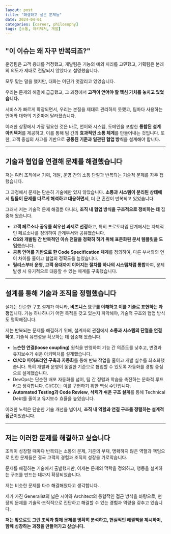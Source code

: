 ```yaml
---
layout: post
title: "해결하고 싶은 문제들"
date: 2024-04-01
categories: [career, philosophy]
tags: [소통, 아키텍처, 개발]
---
```


## "이 이슈는 왜 자꾸 반복되죠?"

운영팀은 고객 응대를 걱정했고, 개발팀은 기능의 예외 처리를 고민했고, 기획팀은 본래의 의도가 제대로 전달되지 않았다고 설명했습니다.

모두 맞는 말을 했지만, 대화는 어딘가 엇갈리고 있었습니다.

우리는 문제의 해결에 급급했고, 그 과정에서 **고객이 얻어야 할 핵심 가치를 놓치고 있었습니다.**

서비스가 빠르게 확장되면서, 우리는 본질을 제대로 관리하지 못했고, 팀마다 사용하는 언어와 대화의 기준마저 달라졌습니다.

이러한 상황에서 가장 필요한 것은 바로, 언어와 시스템, 도메인을 포함한 **통합된 설계 아키텍처**를 제공하고, 이를 통해 팀 간의 **효과적인 소통 체계**를 만들어내는 것입니다. 또한, 고객 중심의 사고를 기반으로 **공통된 기준과 일관된 협업 방식**을 설계해야 합니다.

---

## 기술과 협업을 연결해 문제를 해결했습니다

저는 여러 조직에서 기획, 개발, 운영 간의 소통 단절과 반복되는 기술적 문제를 자주 접했습니다.

그 과정에서 문제는 단순히 기술에만 있지 않았습니다. **소통과 시스템이 분리된 상태에서 팀들이 문제를 다르게 해석하고 대응하면서**, 더 큰 혼란이 반복되고 있었습니다.

그래서 저는 기술적 문제 해결뿐 아니라, **조직 내 협업 방식을 구조적으로 정비하는 데** 집중해 왔습니다.

- **고객 페르소나 공유를 최우선 과제로 선정**하고, 특히 프로토타입 단계에서는 자체적인 페르소나를 정의하여 관계부서와 공유했습니다.
- **CS와 개발팀 간 반복적인 이슈 전달을 정확히 하기 위해 표준화된 문서 템플릿을 도입**했습니다.
- **공통 언어를 기반으로 한 Code Specification 체계**를 정의하여, 다른 부서와의 언어 차이를 줄이고 협업의 정확도를 높였습니다.
- **릴리스부터 운영, 고객 응대까지 이어지는 절차를 하나의 시스템처럼 통합**하여, 문제 발생 시 유기적으로 대응할 수 있는 체계를 구축했습니다.

---

## 설계를 통해 기술과 조직을 정렬했습니다

설계는 단순한 구조 설계가 아니라, **비즈니스 요구를 이해하고 이를 기술로 표현하는 과정**입니다. 기능 하나하나가 어떤 목적을 갖고 있는지 파악해야, 기술적 구조와 협업 방식도 명확해집니다.

저는 반복되는 문제를 해결하기 위해, 설계자의 관점에서 **소통과 시스템의 단절을 연결하고**, 기술적 유연성을 확보하는 데 집중해 왔습니다.

- **느슨한 연결(loose coupling)** 원칙을 반영하여 기능 간 의존도를 낮추고, 변경과 유지보수가 쉬운 아키텍처를 설계했습니다.
- **CI/CD 파이프라인 구축과 자동화**를 통해 반복 작업을 줄이고 개발 실수를 최소화했습니다. 특히 개발과 운영이 동일한 기준으로 협업할 수 있도록 자동화를 경험 중심으로 설계했습니다.
- DevOps는 단순한 배포 자동화를 넘어, 팀 간 정렬과 학습을 촉진하는 문화적 루프라고 생각합니다. CI/CD는 이를 구현하기 위한 핵심 수단입니다.
- **Automated Testing과 Code Review**, **삭제가 쉬운 구조 설계**를 통해 Technical Debt를 줄이고 유지보수 효율을 높였습니다.

이러한 노력은 단순한 기술 개선을 넘어서, **조직 내 역할과 연결 구조를 정렬하는 설계적 접근**이었습니다.

---

## 저는 이러한 문제를 해결하고 싶습니다

조직이 성장할 때마다 반복되는 소통의 문제, 기준의 부재, 명확하지 않은 역할과 책임으로 인한 문제들은 결국 고객의 경험과 조직의 성장을 가로막습니다.

문제를 해결하는 기술에서 출발했지만, 이제는 문제의 맥락을 정의하고, 행동을 설계하는 구조를 만드는 데까지 확장되었습니다.

저는 비슷한 문제를 다수 해결해왔다고 생각합니다.

제가 가진 Generalist의 넓은 시야와 Architect의 통합적인 접근 방식을 바탕으로, 현장의 문제를 기술적·조직적으로 진단하고 해결할 수 있는 경험과 역량을 갖추고 있습니다.

**저는 앞으로도 그런 조직과 함께 문제를 명확히 분석하고, 현실적인 해결책을 제시하며, 함께 성장하는 과정을 만들어가고 싶습니다.**

